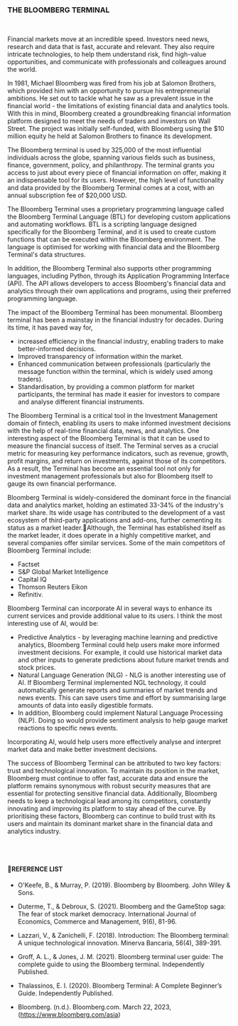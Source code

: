 <h3> THE BLOOMBERG TERMINAL </h3>

<br>

Financial markets move at an incredible speed. Investors need news, research and data that is fast, accurate and relevant. They also require intricate technologies, to help them understand risk, find high-value opportunities, and communicate with professionals and colleagues around the world.


In 1981, Michael Bloomberg was fired from his job at Salomon Brothers, which provided him with an opportunity to pursue his entrepreneurial ambitions. He set out to tackle what he saw as a prevalent issue in the financial world - the limitations of existing financial data and analytics tools. With this in mind, Bloomberg created a groundbreaking financial information platform designed to meet the needs of traders and investors on Wall Street. The project was initially self-funded, with Bloomberg using the $10 million equity he held at Salomon Brothers to finance its development.


The Bloomberg terminal is used by 325,000 of the most influential individuals across the globe, spanning various fields such as business, finance, government, policy, and philanthropy. The terminal grants you access to just about every piece of financial information on offer, making it an indispensable tool for its users. However, the high level of functionality and data provided by the Bloomberg Terminal comes at a cost, with an annual subscription fee of $20,000 USD.


The Bloomberg Terminal uses a proprietary programming language called the Bloomberg Terminal Language (BTL) for developing custom applications and automating workflows. BTL is a scripting language designed specifically for the Bloomberg Terminal, and it is used to create custom functions that can be executed within the Bloomberg environment. The language is optimised for working with financial data and the Bloomberg Terminal's data structures.


In addition, the Bloomberg Terminal also supports other programming languages, including Python, through its Application Programming Interface (API). The API allows developers to access Bloomberg's financial data and analytics through their own applications and programs, using their preferred programming language.


The impact of the Bloomberg Terminal has been monumental. Bloomberg terminal has been a mainstay in the financial industry for decades. During its time, it has paved way for, 
- increased efficiency in the financial industry, enabling traders to make better-informed decisions.
- Improved transparency of information within the market.
- Enhanced communication between professionals (particularly the message function within the terminal, which is widely used among traders).
- Standardisation, by providing a common platform for market participants, the terminal has made it easier for investors to compare and analyse different financial instruments.


The Bloomberg Terminal is a critical tool in the Investment Management domain of fintech, enabling its users to make informed investment decisions with the help of real-time financial data, news, and analytics. One interesting aspect of the Bloomberg Terminal is that it can be used to measure the financial success of itself. The Terminal serves as a crucial metric for measuring key performance indicators, such as revenue, growth, profit margins, and return on investments, against those of its competitors.  As a result, the Terminal has become an essential tool not only for investment management professionals but also for Bloomberg itself to gauge its own financial performance.


Bloomberg Terminal is widely-considered the dominant force in the financial data and analytics market, holding an estimated 33-34% of the industry's market share. Its wide usage has contributed to the development of a vast ecosystem of third-party applications and add-ons, further cementing its status as a market leader.Although, the Terminal has established itself as the market leader, it does operate in a highly competitive market, and several companies offer similar services. Some of the main competitors of Bloomberg Terminal include:

- Factset
- S&P Global Market Intelligence
- Capital IQ
- Thomson Reuters Eikon
- Refinitiv.


Bloomberg Terminal can incorporate AI in several ways to enhance its current services and provide additional value to its users. I think the most interesting use of AI, would be: 

- Predictive Analytics -  by leveraging machine learning and predictive analytics, Bloomberg Terminal could help users make more informed investment decisions. For example, it could use historical market data and other inputs to generate predictions about future market trends and stock prices.
- Natural Language Generation (NLG) - NLG is another interesting use of AI. If Bloomberg Terminal implemented NGL technology, it could automatically generate reports and summaries of market trends and news events. This can save users time and effort by summarising large amounts of data into easily digestible formats.
- In addition, Bloomberg could implement Natural Language Processing (NLP). Doing so would provide sentiment analysis to help gauge market reactions to specific news events.


Incorporating AI, would help users more effectively analyse and interpret market data and make better investment decisions.


The success of Bloomberg Terminal can be attributed to two key factors: trust and technological innovation. To maintain its position in the market, Bloomberg must continue to offer fast, accurate data and ensure the platform remains synonymous with robust security measures that are essential for protecting sensitive financial data. Additionally, Bloomberg needs to keep a technological lead among its competitors, constantly innovating and improving its platform to stay ahead of the curve. By prioritising these factors, Bloomberg can continue to build trust with its users and maintain its dominant market share in the financial data and analytics industry.


<br><br>


<h4>REFERENCE LIST </h4>

- O'Keefe, B., & Murray, P. (2019). Bloomberg by Bloomberg. John Wiley & Sons.

- Duterme, T., & Debroux, S. (2021). Bloomberg and the GameStop saga: The fear of stock market democracy. International Journal of Economics, Commerce and Management, 9(6), 81-96. 

- Lazzari, V., & Zanichelli, F. (2018). Introduction: The Bloomberg terminal: A unique technological innovation. Minerva Bancaria, 56(4), 389-391. 

- Groff, A. L., & Jones, J. M. (2021). Bloomberg terminal user guide: The complete guide to using the Bloomberg terminal. Independently Published.  

- Thalassinos, E. I. (2020). Bloomberg Terminal: A Complete Beginner’s Guide. Independently Published. 

- Bloomberg. (n.d.). Bloomberg.com. March 22, 2023, (https://www.bloomberg.com/asia)







